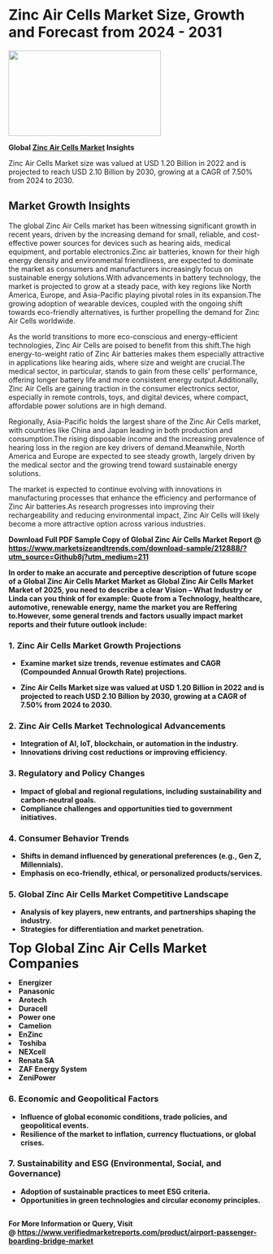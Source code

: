 <H1>Zinc Air Cells Market Size, Growth and Forecast from 2024 - 2031</H1><img class="aligncenter size-medium wp-image-584254" src="https://thirdeyenews.in/wp-content/uploads/2024/09/Global-Market-Research-300x168.jpeg" alt="" width="300" height="168" /><p><strong>Global&nbsp;<a href="https://www.marketsizeandtrends.com/download-sample/212888/?utm_source=Github8j?utm_medium=211">Zinc Air Cells Market</a> Insights</strong></p><p>Zinc Air Cells Market size was valued at USD 1.20 Billion in 2022 and is projected to reach USD 2.10 Billion by 2030, growing at a CAGR of 7.50% from 2024 to 2030.</p><p><h2>Market Growth Insights</h2> <p>The global Zinc Air Cells market has been witnessing significant growth in recent years, driven by the increasing demand for small, reliable, and cost-effective power sources for devices such as hearing aids, medical equipment, and portable electronics.Zinc air batteries, known for their high energy density and environmental friendliness, are expected to dominate the market as consumers and manufacturers increasingly focus on sustainable energy solutions.With advancements in battery technology, the market is projected to grow at a steady pace, with key regions like North America, Europe, and Asia-Pacific playing pivotal roles in its expansion.The growing adoption of wearable devices, coupled with the ongoing shift towards eco-friendly alternatives, is further propelling the demand for Zinc Air Cells worldwide.<strong></strong></p> <p>As the world transitions to more eco-conscious and energy-efficient technologies, Zinc Air Cells are poised to benefit from this shift.The high energy-to-weight ratio of Zinc Air batteries makes them especially attractive in applications like hearing aids, where size and weight are crucial.The medical sector, in particular, stands to gain from these cells' performance, offering longer battery life and more consistent energy output.Additionally, Zinc Air Cells are gaining traction in the consumer electronics sector, especially in remote controls, toys, and digital devices, where compact, affordable power solutions are in high demand.</p> <p>Regionally, Asia-Pacific holds the largest share of the Zinc Air Cells market, with countries like China and Japan leading in both production and consumption.The rising disposable income and the increasing prevalence of hearing loss in the region are key drivers of demand.Meanwhile, North America and Europe are expected to see steady growth, largely driven by the medical sector and the growing trend toward sustainable energy solutions.</p> <p>The market is expected to continue evolving with innovations in manufacturing processes that enhance the efficiency and performance of Zinc Air batteries.As research progresses into improving their rechargeability and reducing environmental impact, Zinc Air Cells will likely become a more attractive option across various industries.</p> <strong></p><p><span class=""><strong>Download Full PDF Sample Copy of Global Zinc Air Cells Market Report</strong> @ <a href="https://www.marketsizeandtrends.com/download-sample/212888/?utm_source=Github8j?utm_medium=211" target="_blank">https://www.marketsizeandtrends.com/download-sample/212888/?utm_source=Github8j?utm_medium=211</a></span></p><p>In order to make an accurate and perceptive description of future scope of a Global&nbsp;Zinc Air Cells Market Market as Global&nbsp;Zinc Air Cells Market Market of 2025, you need to describe a clear Vision &ndash; What Industry or Linda can you think of for example: Quote from a Technology, healthcare, automotive, renewable energy, name the market you are Reffering to.However, some general trends and factors usually impact market reports and their future outlook include:</p><h3>1.&nbsp;<strong>Zinc Air Cells Market Growth Projections</strong></h3><ul><li>Examine market size trends, revenue estimates and CAGR (Compounded Annual Growth Rate) projections.</li><li><p>Zinc Air Cells Market size was valued at USD 1.20 Billion in 2022 and is projected to reach USD 2.10 Billion by 2030, growing at a CAGR of 7.50% from 2024 to 2030.</p></li></ul><h3>2.&nbsp;<strong>Zinc Air Cells Market Technological Advancements</strong></h3><ul><li>Integration of AI, IoT, blockchain, or automation in the industry.</li><li>Innovations driving cost reductions or improving efficiency.</li></ul><h3>3.&nbsp;<strong>Regulatory and Policy Changes</strong></h3><ul><li>Impact of global and regional regulations, including sustainability and carbon-neutral goals.</li><li>Compliance challenges and opportunities tied to government initiatives.</li></ul><h3>4.&nbsp;<strong>Consumer Behavior Trends</strong></h3><ul><li>Shifts in demand influenced by generational preferences (e.g., Gen Z, Millennials).</li><li>Emphasis on eco-friendly, ethical, or personalized products/services.</li></ul><h3>5.&nbsp;<strong>Global Zinc Air Cells Market Competitive Landscape</strong></h3><ul><li>Analysis of key players, new entrants, and partnerships shaping the industry.</li><li>Strategies for differentiation and market penetration.</li></ul><p data-pm-slice="1 1 []"><span style="color: inherit; font-family: inherit; font-size: 25px;">Top Global Zinc Air Cells Market Companies</span></p><div class="" data-test-id=""><p><li>Energizer</li><li> Panasonic</li><li> Arotech</li><li> Duracell</li><li> Power one</li><li> Camelion</li><li> EnZinc</li><li> Toshiba</li><li> NEXcell</li><li> Renata SA</li><li> ZAF Energy System</li><li> ZeniPower</li></p></div><h3>6.&nbsp;<strong>Economic and Geopolitical Factors</strong></h3><ul><li>Influence of global economic conditions, trade policies, and geopolitical events.</li><li>Resilience of the market to inflation, currency fluctuations, or global crises.</li></ul><h3>7.&nbsp;<strong>Sustainability and ESG (Environmental, Social, and Governance)</strong></h3><ul><li>Adoption of sustainable practices to meet ESG criteria.</li><li>Opportunities in green technologies and circular economy principles.</li></ul><h2><strong style="font-size: 14px;">For More Information or Query, Visit @&nbsp;</strong><a style="background-color: #ffffff; font-size: 14px;" href="https://www.marketsizeandtrends.com/report/zinc-air-cells-market/" target="_blank">https://www.verifiedmarketreports.com/product/airport-passenger-boarding-bridge-market</a></h2>